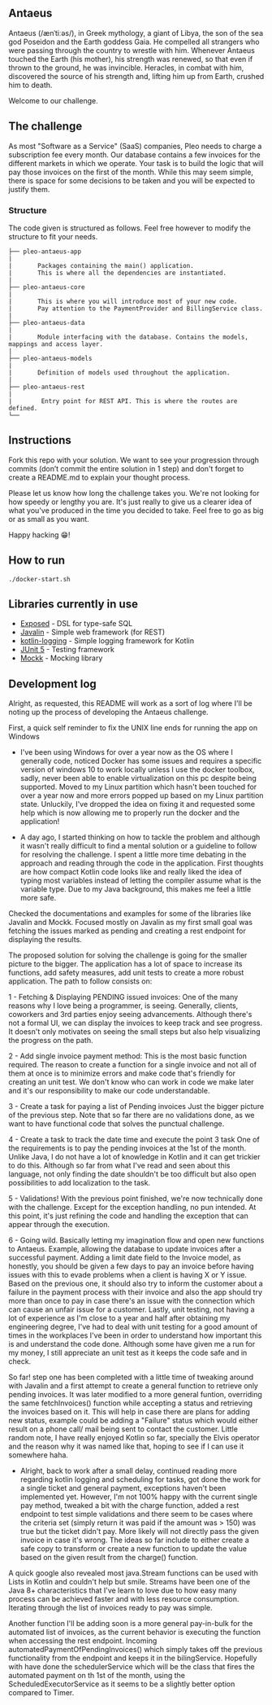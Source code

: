 ## Antaeus

Antaeus (/ænˈtiːəs/), in Greek mythology, a giant of Libya, the son of the sea god Poseidon and the Earth goddess Gaia. He compelled all strangers who were passing through the country to wrestle with him. Whenever Antaeus touched the Earth (his mother), his strength was renewed, so that even if thrown to the ground, he was invincible. Heracles, in combat with him, discovered the source of his strength and, lifting him up from Earth, crushed him to death.

Welcome to our challenge.

## The challenge

As most "Software as a Service" (SaaS) companies, Pleo needs to charge a subscription fee every month. Our database contains a few invoices for the different markets in which we operate. Your task is to build the logic that will pay those invoices on the first of the month. While this may seem simple, there is space for some decisions to be taken and you will be expected to justify them.

### Structure
The code given is structured as follows. Feel free however to modify the structure to fit your needs.
```
├── pleo-antaeus-app
|
|       Packages containing the main() application. 
|       This is where all the dependencies are instantiated.
|
├── pleo-antaeus-core
|
|       This is where you will introduce most of your new code.
|       Pay attention to the PaymentProvider and BillingService class.
|
├── pleo-antaeus-data
|
|       Module interfacing with the database. Contains the models, mappings and access layer.
|
├── pleo-antaeus-models
|
|       Definition of models used throughout the application.
|
├── pleo-antaeus-rest
|
|        Entry point for REST API. This is where the routes are defined.
└──
```

## Instructions
Fork this repo with your solution. We want to see your progression through commits (don’t commit the entire solution in 1 step) and don't forget to create a README.md to explain your thought process.

Please let us know how long the challenge takes you. We're not looking for how speedy or lengthy you are. It's just really to give us a clearer idea of what you've produced in the time you decided to take. Feel free to go as big or as small as you want.

Happy hacking 😁!

## How to run
```
./docker-start.sh
```

## Libraries currently in use
* [Exposed](https://github.com/JetBrains/Exposed) - DSL for type-safe SQL
* [Javalin](https://javalin.io/) - Simple web framework (for REST)
* [kotlin-logging](https://github.com/MicroUtils/kotlin-logging) - Simple logging framework for Kotlin
* [JUnit 5](https://junit.org/junit5/) - Testing framework
* [Mockk](https://mockk.io/) - Mocking library

## Development log

Alright, as requested, this README will work as a sort of log where I'll be noting up the process of
developing the Antaeus challenge.

First, a quick self reminder to fix the UNIX line ends for running the app on Windows

* I've been using Windows for over a year now as the OS where I generally code, noticed Docker
has some issues and requires a specific version of windows 10 to work locally unless I use the
docker toolbox, sadly, never been able to enable virtualization on this pc despite being supported.
Moved to my Linux partition which hasn't been touched for over a year now and more errors popped up
based on my Linux partition state. Unluckily, I've dropped the idea on fixing it and requested some help
which is now allowing me to properly run the docker and the application!

* A day ago, I started thinking on how to tackle the problem and although it wasn't really
difficult to find a mental solution or a guideline to follow for resolving the challenge. I spent a
little more time debating in the approach and reading through the code in the application. First
thoughts are how compact Kotlin code looks like and really liked the idea of typing most variables
instead of letting the compiler assume what is the variable type. Due to my Java background, this
makes me feel a little more safe.

Checked the documentations and examples for some of the libraries like Javalin and Mockk. Focused
mostly on Javalin as my first small goal was fetching the issues marked as pending and creating a
rest endpoint for displaying the results.

The proposed solution for solving the challenge is going for the smaller picture to the bigger. The
application has a lot of space to increase its functions, add safety measures, add unit tests to
create a more robust application. The path to follow consists on:

1 - Fetching & Displaying PENDING issued invoices:
One of the many reasons why I love being a programmer, is seeing. Generally, clients, coworkers and
3rd parties enjoy seeing advancements. Although there's not a formal UI, we can display the
invoices to keep track and see progress. It doesn't only motivates on seeing the small steps but
also help visualizing the progress on the path.

2 - Add single invoice payment method:
This is the most basic function required. The reason to create a function for a single invoice and
not all of them at once is to minimize errors and make code that's friendly for creating an unit
test. We don't know who can work in code we make later and it's our responsibility to make our code
understandable.

3 - Create a task for paying a list of Pending invoices
Just the bigger picture of the previous step. Note that so far there are no validations done, as we
want to have functional code that solves the punctual challenge.

4 - Create a task to track the date time and execute the point 3 task
One of the requirements is to pay the pending invoices at the 1st of the month. Unlike Java, I do
not have a lot of knowledge in Kotlin and it can get trickier to do this. Although so far from what
I've read and seen about this language, not only finding the date shouldn't be too difficult but
also open possibilities to add localization to the task.

5 - Validations!
With the previous point finished, we're now technically done with the challenge. Except for the
exception handling, no pun intended. At this point, it's just refining the code and handling the
exception that can appear through the execution.

6 - Going wild.
Basically letting my imagination flow and open new functions to Antaeus. Example, allowing the
 database to update invoices after a successful payment. Adding a limit date field to the Invoice
 model, as honestly, you should be given a few days to pay an invoice before having issues with this to
 evade problems when a client is having X or Y issue. Based on the previous one, it should also try
 to inform the customer about a failure in the payment process with their invoice and also the app
 should try more than once to pay in case there's an issue with the connection which can cause an
 unfair issue for a customer. Lastly, unit testing, not having a lot of experience as I'm close to a
 year and half after obtaining my engineering degree, I've had to deal with unit testing for a good
 amount of times in the workplaces I've been in order to understand how important this is and
 understand the code done. Although some have given me a run for my money, I still appreciate an
 unit test as it keeps the code safe and in check.

So far! step one has been completed with a little time of tweaking around with Javalin and a first
attempt to create a general function to retrieve only pending invoices. It was later modified to a
more general funtion, overriding the same fetchInvoices() function while accepting a status and
retrieving the invoices based on it. This will help in case there are plans for adding new status,
example could be adding a "Failure" status which would either result on a phone call/ mail being
sent to contact the customer. Little random note, I have really enjoyed Kotlin so far, specially the
 Elvis operator and the reason why it was named like that, hoping to see if I can use it somewhere
haha.

* Alright, back to work after a small delay, continued reading more regarding kotlin logging and
scheduling for tasks, got done the work for a single ticket and general payment, exceptions haven't
been implemented yet. However, I'm not 100% happy with the current single pay method, tweaked a bit
with the charge function, added a rest endpoint to test simple validations and there seem to be
cases where the criteria set (simply return it was paid if the amount was > 150) was true but the
ticket didn't pay. More likely will not directly pass the given invoice in case it's wrong. The
ideas so far include to either create a safe copy to transform or create a new function to update
the value based on the given result from the charge() function.

A quick google also revealed most java.Stream functions can be used with Lists in Kotlin and
couldn't help but smile. Streams have been one of the Java 8+ characteristics that I've learn to
love due to how easy many process can be achieved faster and with less resource consumption.
Iterating through the list of invoices ready to pay was simple.

Another function I'll be adding soon is a more general pay-in-bulk for the automated list of
invoices, as the current behavior is executing the function when accessing the rest endpoint.
Incoming automatedPaymentOfPendingInvoices() which simply takes off the previous functionality from
the endpoint and keeps it in the bilingService. Hopefully with have done the schedulerService which
will be the class that fires the automated payment on th 1st of the month, using the
ScheduledExecutorService as it seems to be a slightly better option compared to Timer.






